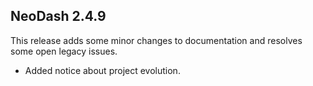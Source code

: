 ## NeoDash 2.4.9
This release adds some minor changes to documentation and resolves some open legacy issues.
- Added notice about project evolution.
